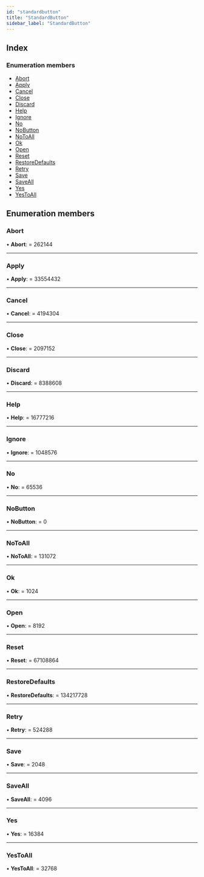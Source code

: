 ```yaml
---
id: "standardbutton"
title: "StandardButton"
sidebar_label: "StandardButton"
---
```


## Index

### Enumeration members

* [Abort](standardbutton.md#abort)
* [Apply](standardbutton.md#apply)
* [Cancel](standardbutton.md#cancel)
* [Close](standardbutton.md#close)
* [Discard](standardbutton.md#discard)
* [Help](standardbutton.md#help)
* [Ignore](standardbutton.md#ignore)
* [No](standardbutton.md#no)
* [NoButton](standardbutton.md#nobutton)
* [NoToAll](standardbutton.md#notoall)
* [Ok](standardbutton.md#ok)
* [Open](standardbutton.md#open)
* [Reset](standardbutton.md#reset)
* [RestoreDefaults](standardbutton.md#restoredefaults)
* [Retry](standardbutton.md#retry)
* [Save](standardbutton.md#save)
* [SaveAll](standardbutton.md#saveall)
* [Yes](standardbutton.md#yes)
* [YesToAll](standardbutton.md#yestoall)

## Enumeration members

###  Abort

• **Abort**: = 262144

___

###  Apply

• **Apply**: = 33554432

___

###  Cancel

• **Cancel**: = 4194304

___

###  Close

• **Close**: = 2097152

___

###  Discard

• **Discard**: = 8388608

___

###  Help

• **Help**: = 16777216

___

###  Ignore

• **Ignore**: = 1048576

___

###  No

• **No**: = 65536

___

###  NoButton

• **NoButton**: = 0

___

###  NoToAll

• **NoToAll**: = 131072

___

###  Ok

• **Ok**: = 1024

___

###  Open

• **Open**: = 8192

___

###  Reset

• **Reset**: = 67108864

___

###  RestoreDefaults

• **RestoreDefaults**: = 134217728

___

###  Retry

• **Retry**: = 524288

___

###  Save

• **Save**: = 2048

___

###  SaveAll

• **SaveAll**: = 4096

___

###  Yes

• **Yes**: = 16384

___

###  YesToAll

• **YesToAll**: = 32768
